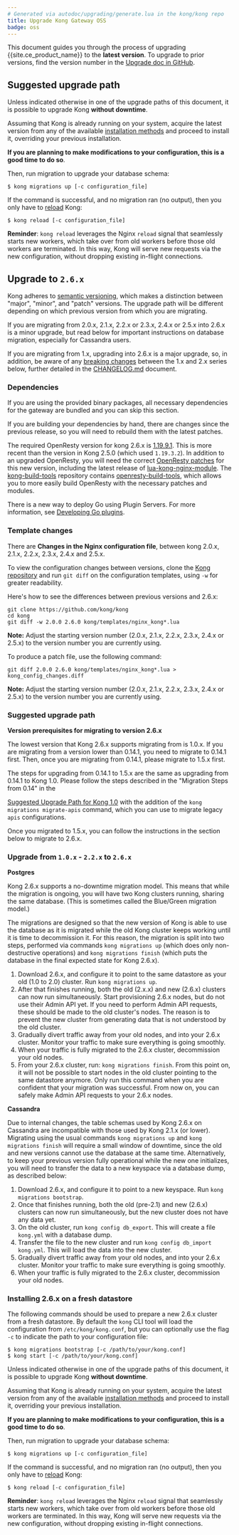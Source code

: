 ```yaml
---
# Generated via autodoc/upgrading/generate.lua in the kong/kong repo
title: Upgrade Kong Gateway OSS
badge: oss
---
```


This document guides you through the process of upgrading {{site.ce_product_name}} to the **latest version**.
To upgrade to prior versions, find the version number in the
[Upgrade doc in GitHub](https://github.com/Kong/kong/blob/master/UPGRADE.md).

## Suggested upgrade path

Unless indicated otherwise in one of the upgrade paths of this document, it is
possible to upgrade Kong **without downtime**.

Assuming that Kong is already running on your system, acquire the latest
version from any of the available [installation methods](https://getkong.org/install/)
and proceed to install it, overriding your previous installation.

**If you are planning to make modifications to your configuration, this is a
good time to do so**.

Then, run migration to upgrade your database schema:

```shell
$ kong migrations up [-c configuration_file]
```

If the command is successful, and no migration ran
(no output), then you only have to
[reload](https://docs.konghq.com/gateway-oss/2.6.x/cli/#kong-reload) Kong:

```shell
$ kong reload [-c configuration_file]
```

**Reminder**: `kong reload` leverages the Nginx `reload` signal that seamlessly
starts new workers, which take over from old workers before those old workers
are terminated. In this way, Kong will serve new requests via the new
configuration, without dropping existing in-flight connections.

## Upgrade to `2.6.x`

Kong adheres to [semantic versioning](https://semver.org/), which makes a
distinction between "major", "minor", and "patch" versions. The upgrade path
will be different depending on which previous version from which you are migrating.

If you are migrating from 2.0.x, 2.1.x, 2.2.x or 2.3.x, 2.4.x or 2.5.x into 2.6.x is a
minor upgrade, but read below for important instructions on database migration,
especially for Cassandra users.

If you are migrating from 1.x, upgrading into 2.6.x is a major upgrade,
so, in addition, be aware of any [breaking changes](https://github.com/Kong/kong/blob/master/UPGRADE.md#breaking-changes-2.0)
between the 1.x and 2.x series below, further detailed in the
[CHANGELOG.md](https://github.com/Kong/kong/blob/2.0.0/CHANGELOG.md#200) document.


### Dependencies

If you are using the provided binary packages, all necessary dependencies
for the gateway are bundled and you can skip this section.

If you are building your dependencies by hand, there are changes since the
previous release, so you will need to rebuild them with the latest patches.

The required OpenResty version for kong 2.6.x is
[1.19.9.1](https://openresty.org/en/changelog-1019003.html). This is more recent
than the version in Kong 2.5.0 (which used `1.19.3.2`). In addition to an upgraded
OpenResty, you will need the correct [OpenResty patches](https://github.com/Kong/kong-build-tools/tree/master/openresty-build-tools/openresty-patches)
for this new version, including the latest release of [lua-kong-nginx-module](https://github.com/Kong/lua-kong-nginx-module).
The [kong-build-tools](https://github.com/Kong/kong-build-tools)
repository contains [openresty-build-tools](https://github.com/Kong/kong-build-tools/tree/master/openresty-build-tools),
which allows you to more easily build OpenResty with the necessary patches and modules.

There is a new way to deploy Go using Plugin Servers.
For more information, see [Developing Go plugins](https://docs.konghq.com/gateway-oss/2.6.x/external-plugins/#developing-go-plugins).

### Template changes

There are **Changes in the Nginx configuration file**, between kong 2.0.x,
2.1.x, 2.2.x, 2.3.x, 2.4.x and 2.5.x.

To view the configuration changes between versions, clone the
[Kong repository](https://github.com/kong/kong) and run `git diff`
on the configuration templates, using `-w` for greater readability.

Here's how to see the differences between previous versions and 2.6.x:

```
git clone https://github.com/kong/kong
cd kong
git diff -w 2.0.0 2.6.0 kong/templates/nginx_kong*.lua
```

**Note:** Adjust the starting version number
(2.0.x, 2.1.x, 2.2.x, 2.3.x, 2.4.x or 2.5.x) to the version number you are currently using.

To produce a patch file, use the following command:

```
git diff 2.0.0 2.6.0 kong/templates/nginx_kong*.lua > kong_config_changes.diff
```

**Note:** Adjust the starting version number
(2.0.x, 2.1.x, 2.2.x, 2.3.x, 2.4.x or 2.5.x) to the version number you are currently using.


### Suggested upgrade path

**Version prerequisites for migrating to version 2.6.x**

The lowest version that Kong 2.6.x supports migrating from is 1.0.x.
If you are migrating from a version lower than 0.14.1, you need to
migrate to 0.14.1 first. Then, once you are migrating from 0.14.1,
please migrate to 1.5.x first.

The steps for upgrading from 0.14.1 to 1.5.x are the same as upgrading
from 0.14.1 to Kong 1.0. Please follow the steps described in the
"Migration Steps from 0.14" in the

[Suggested Upgrade Path for Kong 1.0](https://github.com/Kong/kong/blob/master/UPGRADE.md#kong-1-0-upgrade-path)
with the addition of the `kong migrations migrate-apis` command,
which you can use to migrate legacy `apis` configurations.

Once you migrated to 1.5.x, you can follow the instructions in the section
below to migrate to 2.6.x.

### Upgrade from `1.0.x` - `2.2.x` to `2.6.x`

**Postgres**

Kong 2.6.x supports a no-downtime migration model. This means that while the
migration is ongoing, you will have two Kong clusters running, sharing the
same database. (This is sometimes called the Blue/Green migration model.)

The migrations are designed so that the new version of Kong is able to use
the database as it is migrated while the old Kong cluster keeps working until
it is time to decommission it. For this reason, the migration is split into
two steps, performed via commands `kong migrations up` (which does
only non-destructive operations) and `kong migrations finish` (which puts the
database in the final expected state for Kong 2.6.x).

1. Download 2.6.x, and configure it to point to the same datastore
   as your old (1.0 to 2.0) cluster. Run `kong migrations up`.
2. After that finishes running, both the old (2.x.x) and new (2.6.x)
   clusters can now run simultaneously. Start provisioning 2.6.x nodes,
   but do not use their Admin API yet. If you need to perform Admin API
   requests, these should be made to the old cluster's nodes. The reason
   is to prevent the new cluster from generating data that is not understood
   by the old cluster.
3. Gradually divert traffic away from your old nodes, and into
   your 2.6.x cluster. Monitor your traffic to make sure everything
   is going smoothly.
4. When your traffic is fully migrated to the 2.6.x cluster,
   decommission your old nodes.
5. From your 2.6.x cluster, run: `kong migrations finish`.
   From this point on, it will not be possible to start
   nodes in the old cluster pointing to the same datastore anymore. Only run
   this command when you are confident that your migration
   was successful. From now on, you can safely make Admin API
   requests to your 2.6.x nodes.

**Cassandra**

Due to internal changes, the table schemas used by Kong 2.6.x on Cassandra
are incompatible with those used by Kong 2.1.x (or lower). Migrating using the usual commands
`kong migrations up` and `kong migrations finish` will require a small
window of downtime, since the old and new versions cannot use the
database at the same time. Alternatively, to keep your previous version fully
operational while the new one initializes, you will need to transfer the
data to a new keyspace via a database dump, as described below:

1. Download 2.6.x, and configure it to point to a new keyspace.
   Run `kong migrations bootstrap`.
2. Once that finishes running, both the old (pre-2.1) and new (2.6.x)
   clusters can now run simultaneously, but the new cluster does not
   have any data yet.
3. On the old cluster, run `kong config db_export`. This will create
   a file `kong.yml` with a database dump.
4. Transfer the file to the new cluster and run
   `kong config db_import kong.yml`. This will load the data into the new cluster.
5. Gradually divert traffic away from your old nodes, and into
   your 2.6.x cluster. Monitor your traffic to make sure everything
   is going smoothly.
6. When your traffic is fully migrated to the 2.6.x cluster,
   decommission your old nodes.

### Installing 2.6.x on a fresh datastore

The following commands should be used to prepare a new 2.6.x cluster from a
fresh datastore. By default the `kong` CLI tool will load the configuration
from `/etc/kong/kong.conf`, but you can optionally use the flag `-c` to
indicate the path to your configuration file:

```
$ kong migrations bootstrap [-c /path/to/your/kong.conf]
$ kong start [-c /path/to/your/kong.conf]
```
Unless indicated otherwise in one of the upgrade paths of this document, it is
possible to upgrade Kong **without downtime**.

Assuming that Kong is already running on your system, acquire the latest
version from any of the available [installation methods](https://getkong.org/install/)
and proceed to install it, overriding your previous installation.

**If you are planning to make modifications to your configuration, this is a
good time to do so**.

Then, run migration to upgrade your database schema:

```shell
$ kong migrations up [-c configuration_file]
```

If the command is successful, and no migration ran
(no output), then you only have to
[reload](https://docs.konghq.com/gateway-oss/2.6.x/cli/#kong-reload) Kong:

```shell
$ kong reload [-c configuration_file]
```

**Reminder**: `kong reload` leverages the Nginx `reload` signal that seamlessly
starts new workers, which take over from old workers before those old workers
are terminated. In this way, Kong will serve new requests via the new
configuration, without dropping existing in-flight connections.
